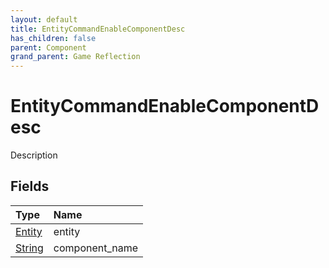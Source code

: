 ```yaml
---
layout: default
title: EntityCommandEnableComponentDesc
has_children: false
parent: Component
grand_parent: Game Reflection
---
```

# EntityCommandEnableComponentDesc
Description 

## Fields

| Type | Name |
|:----------|:--------------|
| [Entity](/riftbreaker-wiki/docs/game-reflection/classes/entity/) | entity |
| [String](/riftbreaker-wiki/docs/game-reflection/components/string/) | component_name |

